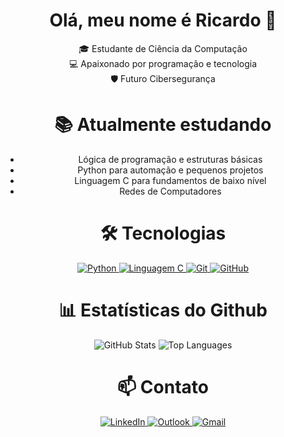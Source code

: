 <h1 align='center'>Olá, meu nome é Ricardo 👋</h1>
<p align='center'>
🎓 Estudante de Ciência da Computação <br> 
💻 Apaixonado por programação e tecnologia <br>
🛡️ Futuro Cibersegurança 
</p>


<h1 align='center'>📚 Atualmente estudando</h1>
<p align='center'>
  <ul align='center'>
    <li align='center'>Lógica de programação e estruturas básicas</li> 
    <li align='center'>Python para automação e pequenos projetos</li>  
    <li align='center'>Linguagem C para fundamentos de baixo nível</li>
    <li align='center'>Redes de Computadores</li>
  </ul>
</p>

<h1 align='center'>🛠️ Tecnologias</h1>
<p align='center'>
  <a href="https://www.python.org/">
    <img src="https://img.shields.io/badge/Python-3776AB?style=for-the-badge&logo=python&logoColor=white" alt="Python"/>
  </a>
  <a href="https://pt.wikipedia.org/wiki/C_(linguagem_de_programação)">
    <img src="https://img.shields.io/badge/C-00599C?style=for-the-badge&logo=c&logoColor=white" alt="Linguagem C"/>
  </a>
  <a href="https://git-scm.com/">
    <img src="https://img.shields.io/badge/Git-F05032?style=for-the-badge&logo=git&logoColor=white" alt="Git"/>
  </a>
  <a href="https://github.com/TheLuke451">
    <img src="https://img.shields.io/badge/GitHub-181717?style=for-the-badge&logo=github&logoColor=white" alt="GitHub"/>
  </a>
</p>

<h1 align='center'>📊 Estatísticas do Github</h1>
<p align='center'>
  <img src="https://github-readme-stats.vercel.app/api?username=TheLuke451&show_icons=true&theme=tokyonight" alt="GitHub Stats"/>
  <img src="https://github-readme-stats.vercel.app/api/top-langs/?username=TheLuke451&layout=compact&theme=tokyonight" alt="Top Languages"/>
</p>

<h1 align='center'>📫 Contato</h1>
<p align='center'>
  <a href="https://www.linkedin.com/in/SEU_PERFIL/">
      <img src="https://img.shields.io/badge/LinkedIn-0A66C2?style=for-the-badge&logo=linkedin&logoColor=white" alt="LinkedIn"/>
  </a>
  <a href='mailto:ricardofernandesdearaujo3@hotmail.com'>
      <img src="https://img.shields.io/badge/Outlook-0078D4?style=for-the-badge&logo=microsoft-outlook&logoColor=white" alt="Outlook"/>
  </a>
  <a href='mailto:ric.araujo2007@gmail.com'>
      <img src="https://img.shields.io/badge/Gmail-EA4335?style=for-the-badge&logo=gmail&logoColor=white" alt="Gmail"/>
  </a>
</p>
<!--
**TheLuke451/TheLuke451** is a ✨ _special_ ✨ repository because its `README.md` (this file) appears on your GitHub profile.

Here are some ideas to get you started:

- 🔭 I’m currently working on ...
- 🌱 I’m currently learning ...
- 👯 I’m looking to collaborate on ...
- 🤔 I’m looking for help with ...
- 💬 Ask me about ...
- 📫 How to reach me: ...
- 😄 Pronouns: ...
- ⚡ Fun fact: ...
-->
